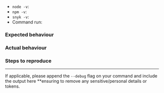 - `node -v`:
- `npm -v`:
- `snyk -v`:
- Command run:

### Expected behaviour


### Actual behaviour


### Steps to reproduce


---

If applicable, please append the `--debug` flag on your command and include the output here **ensuring to remove any sensitive/personal details or tokens.